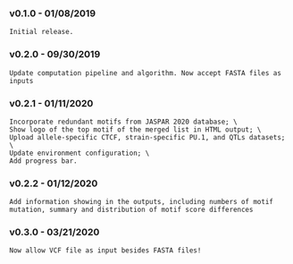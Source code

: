### v0.1.0 - 01/08/2019
    Initial release.
### v0.2.0 - 09/30/2019
    Update computation pipeline and algorithm. Now accept FASTA files as inputs
### v0.2.1 - 01/11/2020
    Incorporate redundant motifs from JASPAR 2020 database; \
    Show logo of the top motif of the merged list in HTML output; \
    Upload allele-specific CTCF, strain-specific PU.1, and QTLs datasets; \
    Update environment configuration; \
    Add progress bar.
### v0.2.2 - 01/12/2020
    Add information showing in the outputs, including numbers of motif mutation, summary and distribution of motif score differences
### v0.3.0 - 03/21/2020
    Now allow VCF file as input besides FASTA files!
    